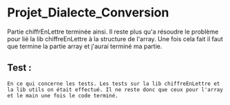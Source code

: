 # Projet_Dialecte_Conversion

Partie chiffrEnLettre terminée ainsi. Il reste plus qu'a résoudre le problème pour lié la lib chiffreEnLettre à la structure de l'array. Une fois cela fait il faut que termine la partie array et j'aurai terminé ma partie.


## Test : 
	En ce qui concerne les tests. Les tests sur la lib chiffreEnLettre et la lib utils on était effectué. Il ne reste donc que ceux pour l'array et le main une fois le code terminé.

